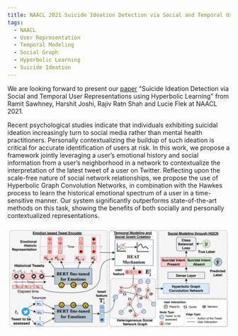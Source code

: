 ```yaml
---
title: NAACL 2021 Suicide Ideation Detection via Social and Temporal User Representations using Hyperbolic Learning
tags: 
  - NAACL
  - User Representation
  - Temporal Modeling
  - Social Graph
  - Hyperbolic Learning
  - Suicide Ideation
---
```


We are looking forward to present our [paper](https://www.aclweb.org/anthology/2021.naacl-main.176/) "Suicide Ideation Detection via Social and Temporal User Representations using Hyperbolic Learning"  from Ramit Sawhney, Harshit Joshi, Rajiv Ratn Shah and Lucie Flek at NAACL 2021.  

Recent psychological studies indicate that individuals exhibiting suicidal ideation increasingly turn to social media rather than mental health practitioners. Personally contextualizing the buildup of such ideation is critical for accurate identification of users at risk. In this work, we propose a framework jointly leveraging a user’s emotional history and social information from a user’s neighborhood in a network to contextualize the interpretation of the latest tweet of a user on Twitter. Reflecting upon the scale-free nature of social network relationships, we propose the use of Hyperbolic Graph Convolution Networks, in combination with the Hawkes process to learn the historical emotional spectrum of a user in a time-sensitive manner. Our system significantly outperforms state-of-the-art methods on this task, showing the benefits of both socially and personally contextualized representations.

![HEAT](images/HEAT.png?raw=true "HEAT mechanism")

 
